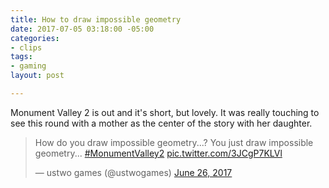 ```yaml
---
title: How to draw impossible geometry
date: 2017-07-05 03:18:00 -05:00
categories:
- clips
tags:
- gaming
layout: post

---
```


Monument Valley 2 is out and it's short, but lovely.
It was really touching to see this round with a mother as the center of the story with her daughter.

<blockquote class="twitter-tweet" data-lang="en"><p lang="en" dir="ltr">How do you draw impossible geometry...? You just draw impossible geometry... <a href="https://twitter.com/hashtag/MonumentValley2?src=hash">#MonumentValley2</a> <a href="https://t.co/3JCgP7KLVl">pic.twitter.com/3JCgP7KLVl</a></p>&mdash; ustwo games (@ustwogames) <a href="https://twitter.com/ustwogames/status/879374844424581124">June 26, 2017</a></blockquote>
<script async src="//platform.twitter.com/widgets.js" charset="utf-8"></script>
